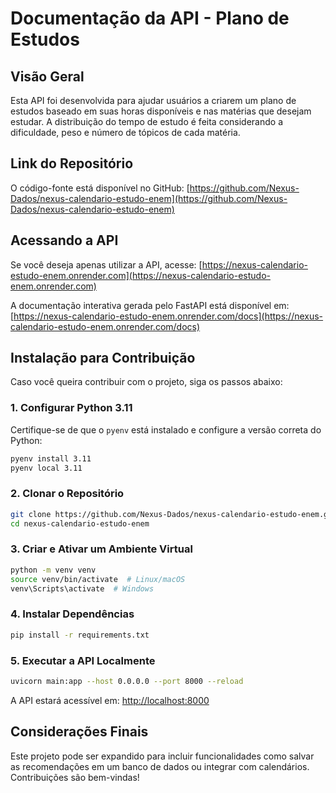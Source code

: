 # Documentação da API - Plano de Estudos

## Visão Geral
Esta API foi desenvolvida para ajudar usuários a criarem um plano de estudos baseado em suas horas disponíveis e nas matérias que desejam estudar. A distribuição do tempo de estudo é feita considerando a dificuldade, peso e número de tópicos de cada matéria.

## Link do Repositório
O código-fonte está disponível no GitHub:
[https://github.com/Nexus-Dados/nexus-calendario-estudo-enem](https://github.com/Nexus-Dados/nexus-calendario-estudo-enem)

## Acessando a API
Se você deseja apenas utilizar a API, acesse:
[https://nexus-calendario-estudo-enem.onrender.com](https://nexus-calendario-estudo-enem.onrender.com)

A documentação interativa gerada pelo FastAPI está disponível em:
[https://nexus-calendario-estudo-enem.onrender.com/docs](https://nexus-calendario-estudo-enem.onrender.com/docs)

## Instalação para Contribuição
Caso você queira contribuir com o projeto, siga os passos abaixo:

### 1. Configurar Python 3.11
Certifique-se de que o `pyenv` está instalado e configure a versão correta do Python:

```sh
pyenv install 3.11
pyenv local 3.11
```

### 2. Clonar o Repositório

```sh
git clone https://github.com/Nexus-Dados/nexus-calendario-estudo-enem.git
cd nexus-calendario-estudo-enem
```

### 3. Criar e Ativar um Ambiente Virtual

```sh
python -m venv venv
source venv/bin/activate  # Linux/macOS
venv\Scripts\activate  # Windows
```

### 4. Instalar Dependências

```sh
pip install -r requirements.txt
```

### 5. Executar a API Localmente

```sh
uvicorn main:app --host 0.0.0.0 --port 8000 --reload
```

A API estará acessível em: [http://localhost:8000](http://localhost:8000)

## Considerações Finais
Este projeto pode ser expandido para incluir funcionalidades como salvar as recomendações em um banco de dados ou integrar com calendários. Contribuições são bem-vindas!

